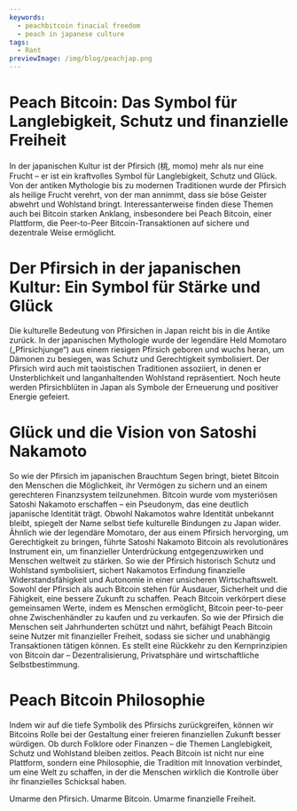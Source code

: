 ```yaml
---
keywords:
  - peachbitcoin finacial freedom
  - peach in japanese culture
tags:
  - Rant
previewImage: /img/blog/peachjap.png
---
```


# Peach Bitcoin: Das Symbol für Langlebigkeit, Schutz und finanzielle Freiheit
In der japanischen Kultur ist der Pfirsich (桃, momo) mehr als nur eine Frucht – er ist ein kraftvolles Symbol für Langlebigkeit, Schutz und Glück. Von der antiken Mythologie bis zu modernen Traditionen wurde der Pfirsich als heilige Frucht verehrt, von der man annimmt, dass sie böse Geister abwehrt und Wohlstand bringt. Interessanterweise finden diese Themen auch bei Bitcoin starken Anklang, insbesondere bei Peach Bitcoin, einer Plattform, die Peer-to-Peer Bitcoin-Transaktionen auf sichere und dezentrale Weise ermöglicht.

# Der Pfirsich in der japanischen Kultur: Ein Symbol für Stärke und Glück

Die kulturelle Bedeutung von Pfirsichen in Japan reicht bis in die Antike zurück. In der japanischen Mythologie wurde der legendäre Held Momotaro („Pfirsichjunge“) aus einem riesigen Pfirsich geboren und wuchs heran, um Dämonen zu besiegen, was Schutz und Gerechtigkeit symbolisiert. Der Pfirsich wird auch mit taoistischen Traditionen assoziiert, in denen er Unsterblichkeit und langanhaltenden Wohlstand repräsentiert. Noch heute werden Pfirsichblüten in Japan als Symbole der Erneuerung und positiver Energie gefeiert.

# Glück und die Vision von Satoshi Nakamoto

So wie der Pfirsich im japanischen Brauchtum Segen bringt, bietet Bitcoin den Menschen die Möglichkeit, ihr Vermögen zu sichern und an einem gerechteren Finanzsystem teilzunehmen. Bitcoin wurde vom mysteriösen Satoshi Nakamoto erschaffen – ein Pseudonym, das eine deutlich japanische Identität trägt. Obwohl Nakamotos wahre Identität unbekannt bleibt, spiegelt der Name selbst tiefe kulturelle Bindungen zu Japan wider. Ähnlich wie der legendäre Momotaro, der aus einem Pfirsich hervorging, um Gerechtigkeit zu bringen, führte Satoshi Nakamoto Bitcoin als revolutionäres Instrument ein, um finanzieller Unterdrückung entgegenzuwirken und Menschen weltweit zu stärken.
So wie der Pfirsich historisch Schutz und Wohlstand symbolisiert, sichert Nakamotos Erfindung finanzielle Widerstandsfähigkeit und Autonomie in einer unsicheren Wirtschaftswelt. Sowohl der Pfirsich als auch Bitcoin stehen für Ausdauer, Sicherheit und die Fähigkeit, eine bessere Zukunft zu schaffen. Peach Bitcoin verkörpert diese gemeinsamen Werte, indem es Menschen ermöglicht, Bitcoin peer-to-peer ohne Zwischenhändler zu kaufen und zu verkaufen. So wie der Pfirsich die Menschen seit Jahrhunderten schützt und nährt, befähigt Peach Bitcoin seine Nutzer mit finanzieller Freiheit, sodass sie sicher und unabhängig Transaktionen tätigen können. Es stellt eine Rückkehr zu den Kernprinzipien von Bitcoin dar – Dezentralisierung, Privatsphäre und wirtschaftliche Selbstbestimmung.

# Peach Bitcoin Philosophie

Indem wir auf die tiefe Symbolik des Pfirsichs zurückgreifen, können wir Bitcoins Rolle bei der Gestaltung einer freieren finanziellen Zukunft besser würdigen. Ob durch Folklore oder Finanzen – die Themen Langlebigkeit, Schutz und Wohlstand bleiben zeitlos. Peach Bitcoin ist nicht nur eine Plattform, sondern eine Philosophie, die Tradition mit Innovation verbindet, um eine Welt zu schaffen, in der die Menschen wirklich die Kontrolle über ihr finanzielles Schicksal haben.

Umarme den Pfirsich. Umarme Bitcoin. Umarme finanzielle Freiheit.
